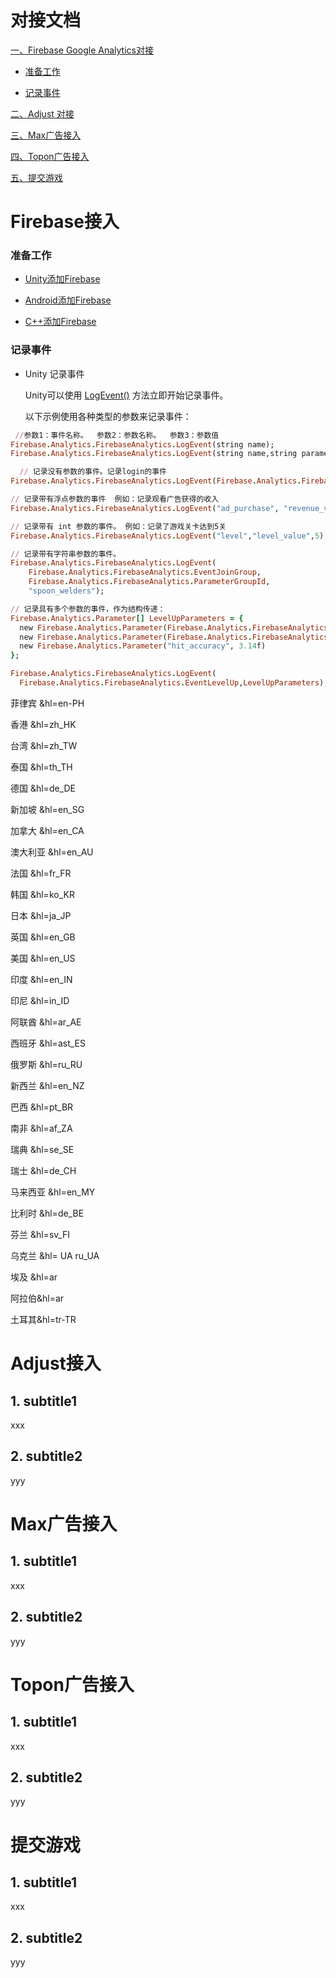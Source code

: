 # 对接文档

[一、Firebase Google Analytics对接](#Firebase接入)

* [准备工作](###准备工作) 
 
* [记录事件](###记录事件) 
 
[二、Adjust 对接](#Adjust接入)

[三、Max广告接入](#Max广告接入)

[四、Topon广告接入](#Topon广告接入)

[五、提交游戏](#提交游戏)

# Firebase接入 
### 准备工作 
* [Unity添加Firebase](https://firebase.google.com/docs/unity/setup?hl=zh-cn) 

* [Android添加Firebase](https://firebase.google.com/docs/android/setup?hl=zh-cn) 

* [C++添加Firebase](https://firebase.google.com/docs/cpp/setup?hl=zh-cn&platform=android) 

### 记录事件 
* Unity 记录事件

  Unity可以使用 [LogEvent()](https://firebase.google.com/docs/reference/unity/class/firebase/analytics/firebase-analytics?hl=zh-cn#logevent) 方法立即开始记录事件。

  以下示例使用各种类型的参数来记录事件：
```ruby
 //参数1：事件名称。  参数2：参数名称。  参数3：参数值
Firebase.Analytics.FirebaseAnalytics.LogEvent(string name);
Firebase.Analytics.FirebaseAnalytics.LogEvent(string name,string parameterName,string parameterValue);

  // 记录没有参数的事件。记录login的事件
Firebase.Analytics.FirebaseAnalytics.LogEvent(Firebase.Analytics.FirebaseAnalytics.EventLogin);

// 记录带有浮点参数的事件  例如：记录观看广告获得的收入
Firebase.Analytics.FirebaseAnalytics.LogEvent("ad_purchase", "revenue_value", 0.04f);

// 记录带有 int 参数的事件。 例如：记录了游戏关卡达到5关
Firebase.Analytics.FirebaseAnalytics.LogEvent("level","level_value",5);

// 记录带有字符串参数的事件。
Firebase.Analytics.FirebaseAnalytics.LogEvent(
    Firebase.Analytics.FirebaseAnalytics.EventJoinGroup,
    Firebase.Analytics.FirebaseAnalytics.ParameterGroupId,
    "spoon_welders");

// 记录具有多个参数的事件，作为结构传递：
Firebase.Analytics.Parameter[] LevelUpParameters = {
  new Firebase.Analytics.Parameter(Firebase.Analytics.FirebaseAnalytics.ParameterLevel, 5),
  new Firebase.Analytics.Parameter(Firebase.Analytics.FirebaseAnalytics.ParameterCharacter, "mrspoon"),
  new Firebase.Analytics.Parameter("hit_accuracy", 3.14f)
};

Firebase.Analytics.FirebaseAnalytics.LogEvent(
  Firebase.Analytics.FirebaseAnalytics.EventLevelUp,LevelUpParameters);

```

  
菲律宾 &hl=en-PH

香港 &hl=zh_HK

台湾 &hl=zh_TW

泰国 &hl=th_TH

德国 &hl=de_DE

新加坡 &hl=en_SG

加拿大 &hl=en_CA

澳大利亚 &hl=en_AU

法国 &hl=fr_FR

韩国 &hl=ko_KR

日本 &hl=ja_JP

英国 &hl=en_GB

美国 &hl=en_US

印度 &hl=en_IN 

印尼 &hl=in_ID

阿联酋 &hl=ar_AE

西班牙 &hl=ast_ES

俄罗斯 &hl=ru_RU

新西兰 &hl=en_NZ

巴西 &hl=pt_BR

南非 &hl=af_ZA

瑞典 &hl=se_SE

瑞士 &hl=de_CH

马来西亚 &hl=en_MY

比利时 &hl=de_BE

芬兰 &hl=sv_FI

乌克兰 &hl= UA ru_UA

埃及 &hl=ar

阿拉伯&hl=ar

土耳其&hl=tr-TR

# Adjust接入
## 1. subtitle1
xxx
## 2. subtitle2
yyy

# Max广告接入
## 1. subtitle1
xxx
## 2. subtitle2
yyy

# Topon广告接入
## 1. subtitle1
xxx
## 2. subtitle2
yyy


# 提交游戏
## 1. subtitle1
xxx
## 2. subtitle2
yyy
